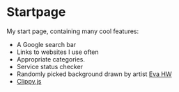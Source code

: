 # Startpage

My start page, containing many cool features:  
* A Google search bar
* Links to websites I use often
* Appropriate categories. 
* Service status checker
* Randomly picked background drawn by artist [Eva HW](https://based-art.hbh7.com)
* [Clippy.js](https://www.smore.com/clippy-js)

 
